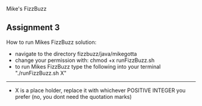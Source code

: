 Mike's FizzBuzz

Assignment 3 
-----------------------------------
How to run Mikes FizzBuzz solution:
- navigate to the directory fizzbuzz/java/mikegotta
- change your permission with:  chmod +x runFizzBuzz.sh
- to run Mikes FizzBuzz type the following into your terminal
	"./runFizzBuzz.sh X"

-----------------------------------
- X is a place holder, replace it with whichever POSITIVE INTEGER you prefer
(no, you dont need the quotation marks)
